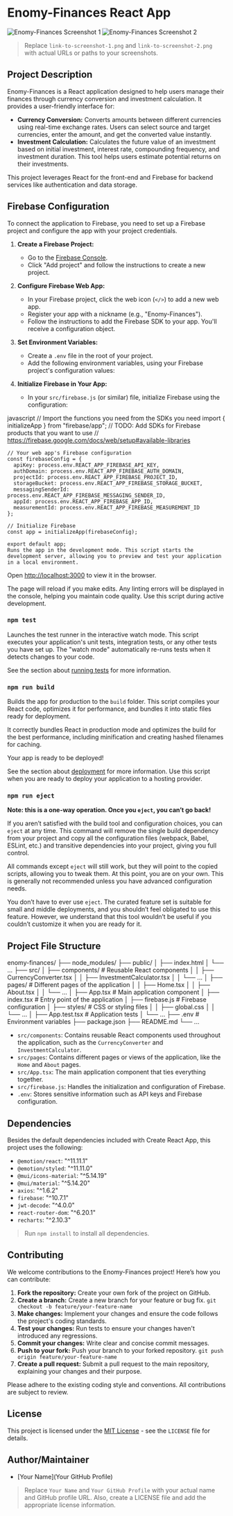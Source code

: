 # Enomy-Finances React App

![Enomy-Finances Screenshot 1](link-to-screenshot-1.png)
![Enomy-Finances Screenshot 2](link-to-screenshot-2.png)

> Replace `link-to-screenshot-1.png` and `link-to-screenshot-2.png` with actual URLs or paths to your screenshots.

## Project Description

Enomy-Finances is a React application designed to help users manage their finances through currency conversion and investment calculation. It provides a user-friendly interface for:

-   **Currency Conversion:** Converts amounts between different currencies using real-time exchange rates. Users can select source and target currencies, enter the amount, and get the converted value instantly.
-   **Investment Calculation:** Calculates the future value of an investment based on initial investment, interest rate, compounding frequency, and investment duration. This tool helps users estimate potential returns on their investments.

This project leverages React for the front-end and Firebase for backend services like authentication and data storage.

## Firebase Configuration

To connect the application to Firebase, you need to set up a Firebase project and configure the app with your project credentials.

1.  **Create a Firebase Project:**
    -   Go to the [Firebase Console](https://console.firebase.google.com/).
    -   Click "Add project" and follow the instructions to create a new project.

2.  **Configure Firebase Web App:**
    -   In your Firebase project, click the web icon (`</>`) to add a new web app.
    -   Register your app with a nickname (e.g., "Enomy-Finances").
    -   Follow the instructions to add the Firebase SDK to your app. You'll receive a configuration object.

3.  **Set Environment Variables:**
    -   Create a `.env` file in the root of your project.
    -   Add the following environment variables, using your Firebase project's configuration values:

4.  **Initialize Firebase in Your App:**
    -   In your `src/firebase.js` (or similar) file, initialize Firebase using the configuration:

javascript
    // Import the functions you need from the SDKs you need
    import { initializeApp } from "firebase/app";
    // TODO: Add SDKs for Firebase products that you want to use
    // https://firebase.google.com/docs/web/setup#available-libraries

    // Your web app's Firebase configuration
    const firebaseConfig = {
      apiKey: process.env.REACT_APP_FIREBASE_API_KEY,
      authDomain: process.env.REACT_APP_FIREBASE_AUTH_DOMAIN,
      projectId: process.env.REACT_APP_FIREBASE_PROJECT_ID,
      storageBucket: process.env.REACT_APP_FIREBASE_STORAGE_BUCKET,
      messagingSenderId: process.env.REACT_APP_FIREBASE_MESSAGING_SENDER_ID,
      appId: process.env.REACT_APP_FIREBASE_APP_ID,
      measurementId: process.env.REACT_APP_FIREBASE_MEASUREMENT_ID
    };

    // Initialize Firebase
    const app = initializeApp(firebaseConfig);

    export default app;
    Runs the app in the development mode. This script starts the development server, allowing you to preview and test your application in a local environment.

Open [http://localhost:3000](http://localhost:3000) to view it in the browser.

The page will reload if you make edits. Any linting errors will be displayed in the console, helping you maintain code quality. Use this script during active development.

### `npm test`

Launches the test runner in the interactive watch mode. This script executes your application's unit tests, integration tests, or any other tests you have set up. The "watch mode" automatically re-runs tests when it detects changes to your code.

See the section about [running tests](https://facebook.github.io/create-react-app/docs/running-tests) for more information.

### `npm run build`

Builds the app for production to the `build` folder. This script compiles your React code, optimizes it for performance, and bundles it into static files ready for deployment.

It correctly bundles React in production mode and optimizes the build for the best performance, including minification and creating hashed filenames for caching.

Your app is ready to be deployed!

See the section about [deployment](https://facebook.github.io/create-react-app/docs/deployment) for more information.  Use this script when you are ready to deploy your application to a hosting provider.

### `npm run eject`

**Note: this is a one-way operation. Once you `eject`, you can’t go back!**

If you aren’t satisfied with the build tool and configuration choices, you can `eject` at any time. This command will remove the single build dependency from your project and copy all the configuration files (webpack, Babel, ESLint, etc.) and transitive dependencies into your project, giving you full control.

All commands except `eject` will still work, but they will point to the copied scripts, allowing you to tweak them. At this point, you are on your own. This is generally not recommended unless you have advanced configuration needs.

You don’t have to ever use `eject`. The curated feature set is suitable for small and middle deployments, and you shouldn’t feel obligated to use this feature. However, we understand that this tool wouldn’t be useful if you couldn’t customize it when you are ready for it.

## Project File Structure


enomy-finances/
├── node_modules/
├── public/
│   ├── index.html
│   └── ...
├── src/
│   ├── components/          # Reusable React components
│   │   ├── CurrencyConverter.tsx
│   │   ├── InvestmentCalculator.tsx
│   │   └── ...
│   ├── pages/               # Different pages of the application
│   │   ├── Home.tsx
│   │   ├── About.tsx
│   │   └── ...
│   ├── App.tsx              # Main application component
│   ├── index.tsx            # Entry point of the application
│   ├── firebase.js          # Firebase configuration
│   ├── styles/              # CSS or styling files
│   │   ├── global.css
│   │   └── ...
│   ├── App.test.tsx         # Application tests
│   └── ...
├── .env                     # Environment variables
├── package.json
├── README.md
└── ...
-   `src/components`: Contains reusable React components used throughout the application, such as the `CurrencyConverter` and `InvestmentCalculator`.
-   `src/pages`: Contains different pages or views of the application, like the `Home` and `About` pages.
-   `src/App.tsx`: The main application component that ties everything together.
-   `src/firebase.js`: Handles the initialization and configuration of Firebase.
-   `.env`: Stores sensitive information such as API keys and Firebase configuration.

## Dependencies

Besides the default dependencies included with Create React App, this project uses the following:

-   `@emotion/react`: "^11.11.1"
-   `@emotion/styled`: "^11.11.0"
-   `@mui/icons-material`: "^5.14.19"
-   `@mui/material`: "^5.14.20"
-   `axios`: "^1.6.2"
-   `firebase`: "^10.7.1"
-   `jwt-decode`: "^4.0.0"
-   `react-router-dom`: "^6.20.1"
-   `recharts`: "^2.10.3"

> Run `npm install` to install all dependencies.

## Contributing

We welcome contributions to the Enomy-Finances project! Here’s how you can contribute:

1.  **Fork the repository:** Create your own fork of the project on GitHub.
2.  **Create a branch:** Create a new branch for your feature or bug fix. `git checkout -b feature/your-feature-name`
3.  **Make changes:** Implement your changes and ensure the code follows the project's coding standards.
4.  **Test your changes:** Run tests to ensure your changes haven't introduced any regressions.
5.  **Commit your changes:** Write clear and concise commit messages.
6.  **Push to your fork:** Push your branch to your forked repository. `git push origin feature/your-feature-name`
7.  **Create a pull request:** Submit a pull request to the main repository, explaining your changes and their purpose.

Please adhere to the existing coding style and conventions.  All contributions are subject to review.

## License

This project is licensed under the [MIT License](LICENSE) - see the `LICENSE` file for details.

## Author/Maintainer

-   [Your Name](Your GitHub Profile)

> Replace `Your Name` and `Your GitHub Profile` with your actual name and GitHub profile URL.  Also, create a LICENSE file and add the appropriate license information.
